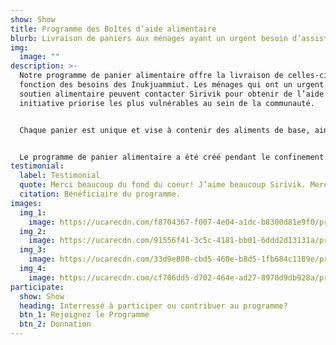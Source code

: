 ```yaml
---
show: Show
title: Programme des Boîtes d’aide alimentaire
blurb: Livraison de paniers aux ménages ayant un urgent besoin d’assistance
img:
  image: ""
description: >-
  Notre programme de panier alimentaire offre la livraison de celles-ci en
  fonction des besoins des Inukjuammiut. Les ménages qui ont un urgent besoin de
  soutien alimentaire peuvent contacter Sirivik pour obtenir de l’aide. Cette
  initiative priorise les plus vulnérables au sein de la communauté.


  Chaque panier est unique et vise à contenir des aliments de base, ainsi que des recettes simples se mariant au contenu dans le but d’accroître les compétences des participants en matière d’alimentation saine et de préparation des aliments.


  Le programme de panier alimentaire a été créé pendant le confinement du printemps 2020 et a évolué depuis, prenant de nombreuses formes tout en veillant à ce que le soutien alimentaire aux Inukjuammiuts se poursuive.
testimonial:
  label: Testimonial
  quote: Merci beaucoup du fond du coeur! J’aime beaucoup Sirivik. Merci”
  citation: Bénéficiaire du programme.
images:
  img_1:
    image: https://ucarecdn.com/f8704367-f007-4e04-a1dc-b8300d81e9f0/program_foodbox_gallery_1_hu3a6b4452bbc44feb794aadb569532b29_2796018_0x600_resize_q75_box.jpg
  img_2:
    image: https://ucarecdn.com/91556f41-3c5c-4181-bb01-6ddd2d13131a/program_foodbox_gallery_2_huab38dafdc00e553df5be7c796dd95600_800807_0x600_resize_q75_box.jpg
  img_3:
    image: https://ucarecdn.com/33d9e808-cbd5-460e-b8d5-1fb684c1189e/program_foodbox_gallery_3_hu599df6fd449af6d90421488ca87be053_772967_600x600_fill_q75_box_smart1.jpg
  img_4:
    image: https://ucarecdn.com/cf706dd5-d702-464e-ad27-8970d9db928a/program_foodbox_gallery_4_hu49f2e3512afcd7686244f249e0e17844_901058_600x600_fill_q75_box_smart1.jpg
participate:
  show: Show
  heading: Interressé à participer ou contribuer au programme?
  btn_1: Rejoignez le Programme
  btn_2: Donnation
---
```

